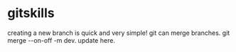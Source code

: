 # gitskills
creating a new branch is quick and very simple!
git can merge branches.
git merge --on-off -m dev.
update here.
